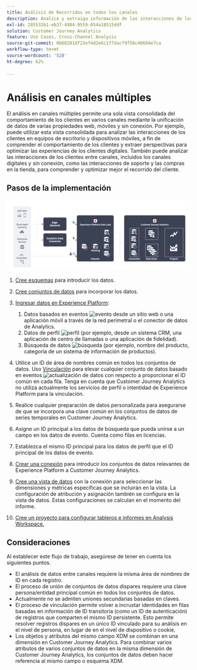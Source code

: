```yaml
---
title: Análisis de Recorridos en todos los canales
description: Analice y extraiga información de las interacciones de los clientes en todo el recorrido del cliente.
exl-id: 285532b1-eb37-4984-9559-054a18515ddf
solution: Customer Journey Analytics
feature: Use Cases, Cross-Channel Analysis
source-git-commit: 0b68281df23ef4d2e6c1f7dacf9f58c40604e7ca
workflow-type: tm+mt
source-wordcount: '528'
ht-degree: 62%

---
```


# Análisis en canales múltiples

El análisis en canales múltiples permite una sola vista consolidada del comportamiento de los clientes en varios canales mediante la unificación de datos de varias propiedades web, móviles y sin conexión. Por ejemplo, puede utilizar esta vista consolidada para analizar las interacciones de los clientes en equipos de escritorio y dispositivos móviles, a fin de comprender el comportamiento de los clientes y extraer perspectivas para optimizar las experiencias de los clientes digitales. También puede analizar las interacciones de los clientes entre canales, incluidos los canales digitales y sin conexión, como las interacciones de soporte y las compras en la tienda, para comprender y optimizar mejor el recorrido del cliente.

## Pasos de la implementación

![Flujo de pasos de implementación como se describe en esta sección.](../assets/cca-architecture.png)

1. [Cree esquemas](https://experienceleague.adobe.com/docs/experience-platform/xdm/tutorials/create-schema-ui.html?lang=es) para introducir los datos.
1. [Cree conjuntos de datos](https://experienceleague.adobe.com/docs/platform-learn/tutorials/data-ingestion/create-datasets-and-ingest-data.html?lang=es) para incorporar los datos.
1. [Ingresar datos en Experience Platform](https://experienceleague.adobe.com/docs/platform-learn/tutorials/data-ingestion/understanding-data-ingestion.html?lang=es):
   1. Datos basados en eventos ![evento](https://spectrum.adobe.com/static/icons/workflow_18/Smock_Events_18_N.svg) desde un sitio web o una aplicación móvil a través de la red perimetral o el conector de datos de Analytics.
   2. Datos de perfil ![perfil](https://spectrum.adobe.com/static/icons/workflow_18/Smock_User_18_N.svg) (por ejemplo, desde un sistema CRM, una aplicación de centro de llamadas o una aplicación de fidelidad).
   3. Búsqueda de datos ![búsqueda](https://spectrum.adobe.com/static/icons/workflow_18/Smock_Search_18_N.svg) (por ejemplo, nombre del producto, categoría de un sistema de información de productos).

1. Utilice un ID de área de nombres común en todos los conjuntos de datos. Uso [Vinculación](../../stitching/overview.md) para elevar cualquier conjunto de datos basado en eventos ![actualización de datos](https://spectrum.adobe.com/static/icons/workflow_18/Smock_DataRefresh_18_N.svg) con respecto a proporcionar el ID común en cada fila. Tenga en cuenta que Customer Journey Analytics no utiliza actualmente los servicios de perfil o intentidad de Experience Platform para la vinculación.
1. Realice cualquier preparación de datos personalizada para asegurarse de que se incorpora una clave común en los conjuntos de datos de series temporales en Customer Journey Analytics.
1. Asigne un ID principal a los datos de búsqueda que pueda unirse a un campo en los datos de evento. Cuenta como filas en licencias.
1. Establezca el mismo ID principal para los datos de perfil que el ID principal de los datos de evento.
1. [Crear una conexión](../../connections/overview.md) para introducir los conjuntos de datos relevantes de Experience Platform a Customer Journey Analytics.
1. [Cree una vista de datos](/help/data-views/create-dataview.md) con la conexión para seleccionar las dimensiones y métricas específicas que se incluirán en la vista. La configuración de atribución y asignación también se configura en la vista de datos. Estas configuraciones se calculan en el momento del informe.
1. [Cree un proyecto para configurar tableros e informes en Analysis Workspace.](/help/analysis-workspace/home.md)

## Consideraciones

Al establecer este flujo de trabajo, asegúrese de tener en cuenta los siguientes puntos.

* El análisis de datos entre canales requiere la misma área de nombres de ID en cada registro.
* El proceso de unión de conjuntos de datos dispares requiere una clave persona/entidad principal común en todos los conjuntos de datos.
* Actualmente no se admiten uniones secundarias basadas en claves.
* El proceso de vinculación permite volver a incrustar identidades en filas basadas en información de ID transitoria (como un ID de autenticación) de registros que comparten el mismo ID persistente. Esto permite resolver registros dispares en un único ID vinculado para su análisis en el nivel de persona, en lugar de en el nivel de dispositivo o cookie.
* Los objetos y atributos del mismo campo XDM se combinan en una dimensión en Customer Journey Analytics. Para combinar varios atributos de varios conjuntos de datos en la misma dimensión de Customer Journey Analytics, los conjuntos de datos deben hacer referencia al mismo campo o esquema XDM.

